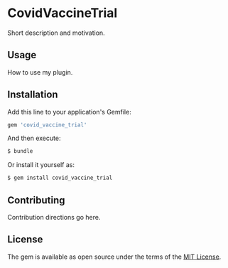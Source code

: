 # CovidVaccineTrial
Short description and motivation.

## Usage
How to use my plugin.

## Installation
Add this line to your application's Gemfile:

```ruby
gem 'covid_vaccine_trial'
```

And then execute:
```bash
$ bundle
```

Or install it yourself as:
```bash
$ gem install covid_vaccine_trial
```

## Contributing
Contribution directions go here.

## License
The gem is available as open source under the terms of the [MIT License](https://opensource.org/licenses/MIT).
